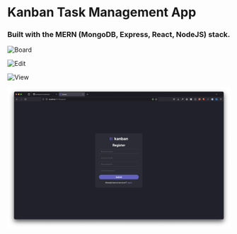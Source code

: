 # Kanban Task Management App

### Built with the MERN (MongoDB, Express, React, NodeJS) stack.

![Board](/images/board.jpg)

![Edit](/images/edit.jpg)

![View](/images/view.jpg)

![Register](/images/register.png)
